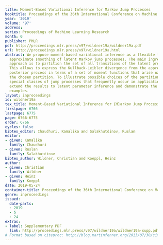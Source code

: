 ```yaml
---
title: Moment-Based Variational Inference for Markov Jump Processes
booktitle: Proceedings of the 36th International Conference on Machine Learning
year: '2019'
volume: '97'
address: 
series: Proceedings of Machine Learning Research
month: 0
publisher: PMLR
pdf: http://proceedings.mlr.press/v97/wildner19a/wildner19a.pdf
url: http://proceedings.mlr.press/v97/wildner19a.html
abstract: We propose moment-based variational inference as a flexible framework for
  approximate smoothing of latent Markov jump processes. The main ingredient of our
  approach is to partition the set of all transitions of the latent process into classes.
  This allows to express the Kullback-Leibler divergence from the approximate to the
  posterior process in terms of a set of moment functions that arise naturally from
  the chosen partition. To illustrate possible choices of the partition, we consider
  special classes of jump processes that frequently occur in applications. We then
  extend the results to latent parameter inference and demonstrate the method on several
  examples.
layout: inproceedings
id: wildner19a
tex_title: Moment-Based Variational Inference for {M}arkov Jump Processes
firstpage: 6766
lastpage: 6775
page: 6766-6775
order: 6766
cycles: false
bibtex_editor: Chaudhuri, Kamalika and Salakhutdinov, Ruslan
editor:
- given: Kamalika
  family: Chaudhuri
- given: Ruslan
  family: Salakhutdinov
bibtex_author: Wildner, Christian and Koeppl, Heinz
author:
- given: Christian
  family: Wildner
- given: Heinz
  family: Koeppl
date: 2019-05-24
container-title: Proceedings of the 36th International Conference on Machine Learning
genre: inproceedings
issued:
  date-parts:
  - 2019
  - 5
  - 24
extras:
- label: Supplementary PDF
  link: http://proceedings.mlr.press/v97/wildner19a/wildner19a-supp.pdf
# Format based on citeproc: http://blog.martinfenner.org/2013/07/30/citeproc-yaml-for-bibliographies/
---
```

